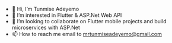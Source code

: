 - 👋 Hi, I’m Tunmise Adeyemo
- 👀 I’m interested in Flutter & ASP.Net Web API
- 💞️ I’m looking to collaborate on Flutter mobile projects and build microservices with ASP.Net
- 📫 How to reach me email to mrtunmiseadeyemo@gmail.com

<!---
TunmiseM/TunmiseM is a ✨ special ✨ repository because its `README.md` (this file) appears on your GitHub profile.
You can click the Preview link to take a look at your changes.
--->
